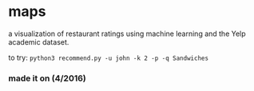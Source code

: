 # maps


a visualization of restaurant ratings using machine learning and the Yelp academic dataset.

to try: `python3 recommend.py -u john -k 2 -p -q Sandwiches`

### made it on (4/2016)

